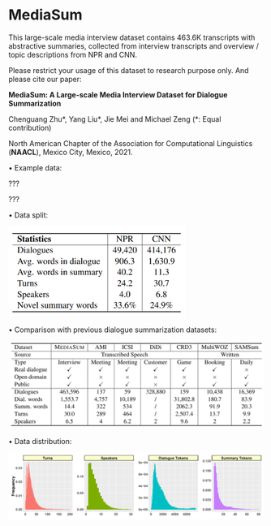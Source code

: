 # MediaSum
This large-scale media interview dataset contains 463.6K transcripts with abstractive summaries, collected from interview transcripts and overview / topic descriptions from NPR and CNN.

Please restrict your usage of this dataset to research purpose only. And please cite our paper:

**MediaSum: A Large-scale Media Interview Dataset for Dialogue Summarization**

Chenguang Zhu*, Yang Liu*, Jie Mei and Michael Zeng (*: Equal contribution)

North American Chapter of the Association for Computational Linguistics (**NAACL**), Mexico City, Mexico, 2021.

• Example data:

???

???

• Data split:
<p align="left">
  <img src="https://github.com/zcgzcgzcg1/MediaSum/blob/main/figures/data_split.png" width="350" alt="data_split">
</p>


• Comparison with previous dialogue summarization datasets:
<p align="left">
  <img src="https://github.com/zcgzcgzcg1/MediaSum/blob/main/figures/data_comparison.png" width="650" alt="data_split">
</p>

• Data distribution:
<p align="left">
  <img src="https://github.com/zcgzcgzcg1/MediaSum/blob/main/figures/data_distribution.png" width="650" alt="data_split">
</p>

